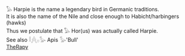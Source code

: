 𓅃 Harpie is the name a legendary bird in Germanic traditions.  
It is also the name of the Nile and close enough to Habicht/harbingers (hawks)  
Thus we postulate that 𓅃 Hor(us) was actually called Harpie.  
See also 𓎛[𓐑](𓐑)𓊪𓅭 Apis 𓅭'Bull'  
[TheRapy](Therapy)  